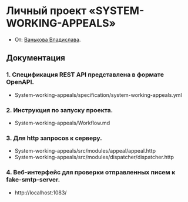 # Личный проект «SYSTEM-WORKING-APPEALS»

* От: [Ванькова Владислава](https://up.htmlacademy.ru/nodejs-api-individual/1/user/1861971).

## Документация

### 1. Спецификация REST API представлена в формате OpenAPI.

* System-working-appeals/specification/system-working-appeals.yml

### 2. Инструкция по запуску проекта.

* System-working-appeals/Workflow.md

### 3. Для http запросов к серверу.

* System-working-appeals/src/modules/appeal/appeal.http
* System-working-appeals/src/modules/dispatcher/dispatcher.http

### 4. Веб-интерфейс для проверки отправленных писем к fake-smtp-server.

* http://localhost:1083/
